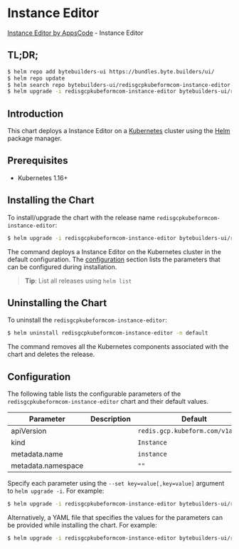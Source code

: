 # Instance Editor

[Instance Editor by AppsCode](https://byte.builders) - Instance Editor

## TL;DR;

```bash
$ helm repo add bytebuilders-ui https://bundles.byte.builders/ui/
$ helm repo update
$ helm search repo bytebuilders-ui/redisgcpkubeformcom-instance-editor --version=v0.4.18
$ helm upgrade -i redisgcpkubeformcom-instance-editor bytebuilders-ui/redisgcpkubeformcom-instance-editor -n default --create-namespace --version=v0.4.18
```

## Introduction

This chart deploys a Instance Editor on a [Kubernetes](http://kubernetes.io) cluster using the [Helm](https://helm.sh) package manager.

## Prerequisites

- Kubernetes 1.16+

## Installing the Chart

To install/upgrade the chart with the release name `redisgcpkubeformcom-instance-editor`:

```bash
$ helm upgrade -i redisgcpkubeformcom-instance-editor bytebuilders-ui/redisgcpkubeformcom-instance-editor -n default --create-namespace --version=v0.4.18
```

The command deploys a Instance Editor on the Kubernetes cluster in the default configuration. The [configuration](#configuration) section lists the parameters that can be configured during installation.

> **Tip**: List all releases using `helm list`

## Uninstalling the Chart

To uninstall the `redisgcpkubeformcom-instance-editor`:

```bash
$ helm uninstall redisgcpkubeformcom-instance-editor -n default
```

The command removes all the Kubernetes components associated with the chart and deletes the release.

## Configuration

The following table lists the configurable parameters of the `redisgcpkubeformcom-instance-editor` chart and their default values.

|     Parameter      | Description |                   Default                    |
|--------------------|-------------|----------------------------------------------|
| apiVersion         |             | <code>redis.gcp.kubeform.com/v1alpha1</code> |
| kind               |             | <code>Instance</code>                        |
| metadata.name      |             | <code>instance</code>                        |
| metadata.namespace |             | <code>""</code>                              |


Specify each parameter using the `--set key=value[,key=value]` argument to `helm upgrade -i`. For example:

```bash
$ helm upgrade -i redisgcpkubeformcom-instance-editor bytebuilders-ui/redisgcpkubeformcom-instance-editor -n default --create-namespace --version=v0.4.18 --set apiVersion=redis.gcp.kubeform.com/v1alpha1
```

Alternatively, a YAML file that specifies the values for the parameters can be provided while
installing the chart. For example:

```bash
$ helm upgrade -i redisgcpkubeformcom-instance-editor bytebuilders-ui/redisgcpkubeformcom-instance-editor -n default --create-namespace --version=v0.4.18 --values values.yaml
```
